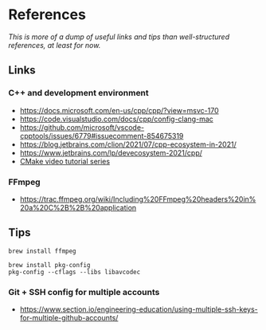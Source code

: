 # References
*This is more of a dump of useful links and tips than well-structured references, at least for now.*

## Links
### C++ and development environment
* https://docs.microsoft.com/en-us/cpp/cpp/?view=msvc-170
* https://code.visualstudio.com/docs/cpp/config-clang-mac
* https://github.com/microsoft/vscode-cpptools/issues/6779#issuecomment-854675319
* https://blog.jetbrains.com/clion/2021/07/cpp-ecosystem-in-2021/
* https://www.jetbrains.com/lp/devecosystem-2021/cpp/
* [CMake video tutorial series](https://www.youtube.com/watch?v=nlKcXPUJGwA&list=PLalVdRk2RC6o5GHu618ARWh0VO0bFlif4&index=1&t=0s)

### FFmpeg
* https://trac.ffmpeg.org/wiki/Including%20FFmpeg%20headers%20in%20a%20C%2B%2B%20application

## Tips
```
brew install ffmpeg
```
```
brew install pkg-config
pkg-config --cflags --libs libavcodec
```
### Git + SSH config for multiple accounts
* https://www.section.io/engineering-education/using-multiple-ssh-keys-for-multiple-github-accounts/
